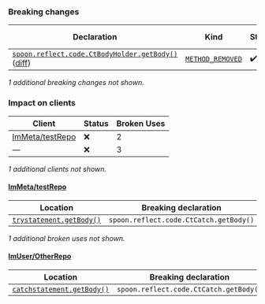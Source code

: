 ### Breaking changes
Declaration | Kind | Status | Impacted clients | Broken Uses
----------- | ---- | ------ | ---------------- | -----------
[`spoon.reflect.code.CtBodyHolder.getBody()`](https://github.com/spoon/spoon/blob/main//src/main/CtCatch.java) ([diff](https://github.com/spoon/spoon/blob/main//src/main/CtCatch.java)) | [`METHOD_REMOVED`]() | :heavy_check_mark: | None | None
*1 additional breaking changes not shown.*

### Impact on clients
Client | Status | Broken Uses
------ | ------ | -----------
[ImMeta/testRepo](https://github.com/ImMeta/testRepo) | :x: | 2
— | :x: | 3
*1 additional clients not shown.*

#### [ImMeta/testRepo](https://github.com/ImMeta/testRepo)
Location | Breaking declaration | Kind | Use Type
-------- | -------------------- | ---- | --------
[`trystatement.getBody()`](https://github.com/ImMeta/testRepo/src/main.java) | `spoon.reflect.code.CtCatch.getBody()` | `METHOD_REMOVED` | `METHOD_INVOCATION`
*1 additional broken uses not shown.*

#### [ImUser/OtherRepo](https://github.com/ImUser/OtherRepo)
Location | Breaking declaration | Kind | Use Type
-------- | -------------------- | ---- | --------
[`catchstatement.getBody()`](https://github.com/ImUser/OtherRepo/src/index.java) | `spoon.reflect.code.CtCatch.getBody()` | `METHOD_REMOVED` | `METHOD_INVOCATION`
